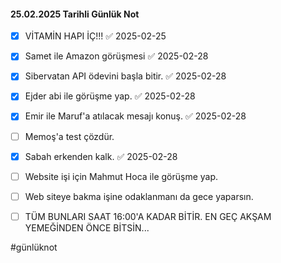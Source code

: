 #### 25.02.2025 Tarihli Günlük Not

- [x] VİTAMİN HAPI İÇ!!! ✅ 2025-02-25
- [x] Samet ile Amazon görüşmesi ✅ 2025-02-28
- [x] Sibervatan API ödevini başla bitir. ✅ 2025-02-28
- [x] Ejder abi ile görüşme yap. ✅ 2025-02-28
- [x] Emir ile Maruf'a atılacak mesajı konuş. ✅ 2025-02-28
- [ ] Memoş'a test çözdür.
- [x] Sabah erkenden kalk. ✅ 2025-02-28
- [ ] Website işi için Mahmut Hoca ile görüşme yap.
- [ ] Web siteye bakma işine odaklanmanı da gece yaparsın.
- [ ] TÜM BUNLARI SAAT 16:00'A KADAR BİTİR. EN GEÇ AKŞAM YEMEĞİNDEN ÖNCE BİTSİN...



#günlüknot

